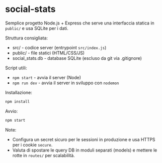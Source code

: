 # social-stats

Semplice progetto Node.js + Express che serve una interfaccia statica in `public/` e usa SQLite per i dati.

Struttura consigliata:

- src/ - codice server (entrypoint `src/index.js`)
- public/ - file statici (HTML/CSS/JS)
- social_stats.db - database SQLite (escluso da git via .gitignore)

Script utili:

- `npm start` - avvia il server (Node)
- `npm run dev` - avvia il server in sviluppo con `nodemon`

Installazione:

```bash
npm install
```

Avvio:

```bash
npm start
```

Note:
- Configura un secret sicuro per le sessioni in produzione e usa HTTPS per i cookie `secure`.
- Valuta di spostare le query DB in moduli separati (models) e mettere le rotte in `routes/` per scalabilità.
